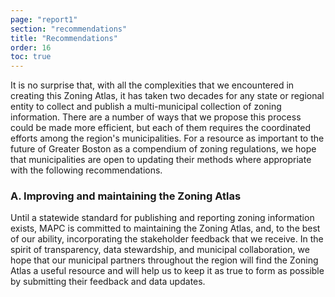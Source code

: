 ```yaml
---
page: "report1"
section: "recommendations"
title: "Recommendations"
order: 16
toc: true
---
```

It is no surprise that, with all the complexities that we encountered in creating this Zoning Atlas, it has taken two decades for any state or regional entity to collect and publish a multi-municipal collection of zoning information. There are a number of ways that we propose this process could be made more efficient, but each of them requires the coordinated efforts among the region's municipalities. For a resource as important to the future of Greater Boston as a compendium of zoning regulations, we hope that municipalities are open to updating their methods where appropriate with the following recommendations.

<h3 class="report-section__subtitle">A. Improving and maintaining the Zoning Atlas</h3>

Until a statewide standard for publishing and reporting zoning information exists, MAPC is committed to maintaining the Zoning Atlas, and, to the best of our ability, incorporating the stakeholder feedback that we receive. In the spirit of transparency, data stewardship, and municipal collaboration, we hope that our municipal partners throughout the region will find the Zoning Atlas a useful resource and will help us to keep it as true to form as possible by submitting their feedback and data updates.